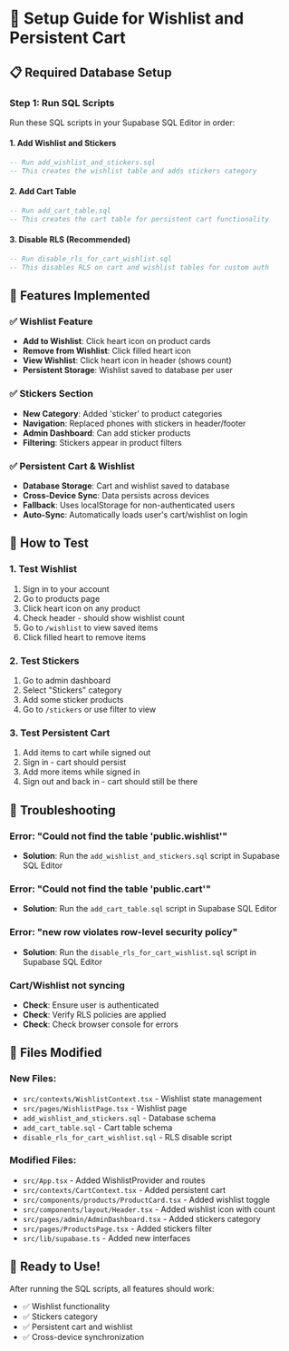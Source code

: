 # 🚀 Setup Guide for Wishlist and Persistent Cart

## 📋 **Required Database Setup**

### **Step 1: Run SQL Scripts**

Run these SQL scripts in your Supabase SQL Editor in order:

#### **1. Add Wishlist and Stickers**
```sql
-- Run add_wishlist_and_stickers.sql
-- This creates the wishlist table and adds stickers category
```

#### **2. Add Cart Table**
```sql
-- Run add_cart_table.sql
-- This creates the cart table for persistent cart functionality
```

#### **3. Disable RLS (Recommended)**
```sql
-- Run disable_rls_for_cart_wishlist.sql
-- This disables RLS on cart and wishlist tables for custom auth
```

## 🎯 **Features Implemented**

### ✅ **Wishlist Feature**
- **Add to Wishlist**: Click heart icon on product cards
- **Remove from Wishlist**: Click filled heart icon
- **View Wishlist**: Click heart icon in header (shows count)
- **Persistent Storage**: Wishlist saved to database per user

### ✅ **Stickers Section**
- **New Category**: Added 'sticker' to product categories
- **Navigation**: Replaced phones with stickers in header/footer
- **Admin Dashboard**: Can add sticker products
- **Filtering**: Stickers appear in product filters

### ✅ **Persistent Cart & Wishlist**
- **Database Storage**: Cart and wishlist saved to database
- **Cross-Device Sync**: Data persists across devices
- **Fallback**: Uses localStorage for non-authenticated users
- **Auto-Sync**: Automatically loads user's cart/wishlist on login

## 🔧 **How to Test**

### **1. Test Wishlist**
1. Sign in to your account
2. Go to products page
3. Click heart icon on any product
4. Check header - should show wishlist count
5. Go to `/wishlist` to view saved items
6. Click filled heart to remove items

### **2. Test Stickers**
1. Go to admin dashboard
2. Select "Stickers" category
3. Add some sticker products
4. Go to `/stickers` or use filter to view

### **3. Test Persistent Cart**
1. Add items to cart while signed out
2. Sign in - cart should persist
3. Add more items while signed in
4. Sign out and back in - cart should still be there

## 🐛 **Troubleshooting**

### **Error: "Could not find the table 'public.wishlist'"**
- **Solution**: Run the `add_wishlist_and_stickers.sql` script in Supabase SQL Editor

### **Error: "Could not find the table 'public.cart'"**
- **Solution**: Run the `add_cart_table.sql` script in Supabase SQL Editor

### **Error: "new row violates row-level security policy"**
- **Solution**: Run the `disable_rls_for_cart_wishlist.sql` script in Supabase SQL Editor

### **Cart/Wishlist not syncing**
- **Check**: Ensure user is authenticated
- **Check**: Verify RLS policies are applied
- **Check**: Check browser console for errors

## 📁 **Files Modified**

### **New Files:**
- `src/contexts/WishlistContext.tsx` - Wishlist state management
- `src/pages/WishlistPage.tsx` - Wishlist page
- `add_wishlist_and_stickers.sql` - Database schema
- `add_cart_table.sql` - Cart table schema
- `disable_rls_for_cart_wishlist.sql` - RLS disable script

### **Modified Files:**
- `src/App.tsx` - Added WishlistProvider and routes
- `src/contexts/CartContext.tsx` - Added persistent cart
- `src/components/products/ProductCard.tsx` - Added wishlist toggle
- `src/components/layout/Header.tsx` - Added wishlist icon with count
- `src/pages/admin/AdminDashboard.tsx` - Added stickers category
- `src/pages/ProductsPage.tsx` - Added stickers filter
- `src/lib/supabase.ts` - Added new interfaces

## 🎉 **Ready to Use!**

After running the SQL scripts, all features should work:
- ✅ Wishlist functionality
- ✅ Stickers category
- ✅ Persistent cart and wishlist
- ✅ Cross-device synchronization 